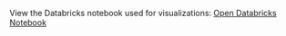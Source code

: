 View the Databricks notebook used for visualizations: 
[Open Databricks Notebook](https://databricks-prod-cloudfront.cloud.databricks.com/public/4027ec902e239c93eaaa8714f173bcfc/4236816029723378/2565964016541159/3935277422257982/latest.html)


